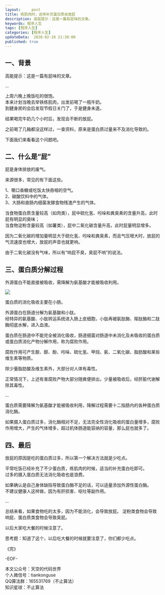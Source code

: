 ```yaml
---   
layout:     post  
title: 练肌肉时，这样补充蛋白质会放屁  
description: 高能提示：这是一篇有屁味的文章。   
keywords: 程序人生  
tags: [程序人生]    
categories: [程序人生]  
updateData:  2020-02-18 21:30:00  
published: true  
---  
```



## 一、背景  


高能提示：这是一篇有屁味的文章。  


...  


上周六晚上晚饭吃的很饱。  
本来计划当晚去举铁练肌肉，出发前喝了一瓶牛奶。  
到健身房的会后发现节假日关门了，于是健身未遂。  


结果喝完牛奶几个小时后，发现会不断的放屁。  


之前喝了几箱都没这样过，一查资料，原来是蛋白质过量来不及消化导致的。  


下面我们来看看这个问题吧。  


## 二、什么是“屁”  


屁是身体排放的废气。  


来源很多，常见的有下面这些。  


1、嚼口香糖或吃饭太快吞咽的空气。  
2、碳酸饮料中的气体。  
3、大肠和直肠内细菌发酵食物残渣产生的气体。  


当食物蛋白质含量较高（如肉类），屁中硫化氢、吲哚和粪臭素的含量升高，此时屁有明显的臭味；  
当食物淀粉含量较高（如薯类），屁中二氧化碳含量升高，此时屁量明显增多。  


因为二氧化碳的增加量明显大于硫化氢、吲哚和粪臭素，而且气压增大时，放屁的气流速度也增大，放屁的声音也就更响。  


由于二氧化碳没有气味，所以有“响屁不臭，臭屁不响”的说法。  


## 三、蛋白质分解过程  


外源蛋白不能直接被吸收，需降解为氨基酸才能被吸收利用。  


![](http://res2020.tiankonguse.com/images/2020/06/30/001.png)  


蛋白质的消化吸收主要在小肠。  


外源蛋白在肠道分解为氨基酸和小肽。  
经特异的氨基酸、小肽转运系统进入肠上皮细胞，小肽再被氨肽酶、羧肽酶和二肽酶彻底水解，进入血液。  


蛋白质在肠道中不能完全被消化吸收，肠道细菌对肠道中未消化及未吸收的蛋白质或蛋白质消化产物分解作用，称为腐败作用。  


腐败作用可产生胺、醇、酚、吲哚、硫化氢、甲烷、氨、二氧化碳、脂肪酸和某些维生素等物质。  


除少量脂肪酸及维生素外，大部分对人体有毒性。  


正常情况下，上述有害腐败产物大部分随粪便排出，少量被吸收后，经肝脏代谢解除其毒性。  


...  


蛋白质需要降解为氨基酸才能被吸收利用，降解过程需要十二指肠内的各种蛋白质消化酶。  


如果摄入蛋白质过多，消化酶相对不足，无法完全性消化吸收的蛋白量增多，腐败作用增大，产生的气体增多，超过机体肠道能容纳的容量，那么屁也就多了。  


## 四、最后  



放屁的原因是吃的蛋白质过多，所以第一个解决方法就是少吃点。  


平常吃饭已经补充了不少蛋白质，练肌肉的时候，适当的补充蛋白吃即可。  
过多的摄入蛋白质无法消化吸收也是浪费。  


如果确认是自己身体缺陷导致蛋白酶不足的话，可以适量添加外源性蛋白酶。  
不建议健康人这样做，因为有肝损害、呕吐等副作用。  


...


总结来看，如果食物吃的太多，因为不能消化，会导致放屁。 
淀粉类食物会导致响屁、蛋白质类食物会导致臭屁。  

以后大家吃大餐的时候注意了。   


思考题：知道了这个，以后吃大餐的时候就要注意了，你们都少吃点。  


《完》  


-EOF-  



本文公众号：天空的代码世界  
个人微信号：tiankonguse  
QQ算法群：165531769（不止算法）  
知识星球：不止算法  

